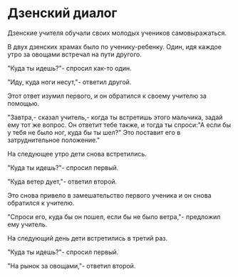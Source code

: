 # Дзенский диалог

Дзенские учителя обучали своих молодых учеников самовыражаться.

В двух дзенских храмах было по ученику-ребенку. Один, идя каждое утро за овощами встречал на пути другого.

"Куда ты идешь?"- спросил как-то один.

"Иду, куда ноги несут,"- ответил другой.

Этот ответ изумил первого, и он обратился к своему учителю за помощью.

"Завтра,- сказал учитель,- когда ты встретишь этого мальчика, задай ему тот же вопрос. Он ответит тебе также, и тогда ты спроси:"А если бы у тебя не было ног, куда бы ты шел?" Это поставит его в затруднительное положение."

На следующее утро дети снова встретились.

"Куда ты идешь?"- спросил первый.

"Куда ветер дует,"- ответил второй.

Это снова привело в замешательство первого ученика и он снова обратился к учителю.

"Спроси его, куда бы он пошел, если бы не было ветра,"- предложил ему учитель.

На следующий день дети встретились в третий раз.

"Куда ты идешь?"- спросил первый.

"На рынок за овощами,"- ответил второй.
